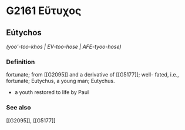 # G2161 Εὔτυχος

## Eútychos

_(yoo'-too-khos | EV-too-hose | AFE-tyoo-hose)_

### Definition

fortunate; from [[G2095]] and a derivative of [[G5177]]; well- fated, i.e., fortunate; Eutychus, a young man; Eutychus.

- a youth restored to life by Paul

### See also

[[G2095]], [[G5177]]

